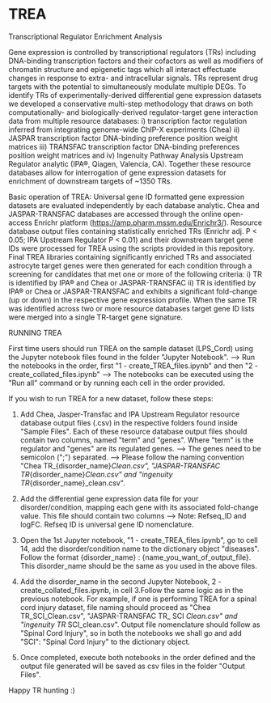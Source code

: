 # TREA

Transcriptional Regulator Enrichment Analysis

Gene expression is controlled by transcriptional regulators (TRs) including DNA-binding transcription factors and their cofactors as well as modifiers of chromatin structure and epigenetic tags which all interact effectuate changes in response to extra- and intracellular signals. TRs represent drug targets with the potential to simultaneously modulate multiple DEGs. To identify TRs of experimentally-derived differential gene expression datasets we developed a conservative multi-step methodology that draws on both computationally- and biologically-derived regulator-target gene interaction data from multiple resource databases: i) transcription factor regulation inferred from integrating genome-wide ChIP-X experiments (Chea) ii) JASPAR transcription factor DNA-binding preference position weight matrices iii) TRANSFAC transcription factor DNA-binding preferences position weight matrices and iv) Ingenuity Pathway Analysis Upstream Regulator analytic (IPA®, Qiagen, Valencia, CA). Together these resource databases allow for interrogation of gene expression datasets for enrichment of downstream targets of ~1350 TRs.

Basic operation of TREA: Universal gene ID formatted gene expression datasets are evaluated independently by each database analytic. Chea and JASPAR-TRANSFAC databases are accessed through the online open-access Enrichr platform (https://amp.pharm.mssm.edu/Enrichr3/). Resource database output files containing statistically enriched TRs (Enrichr adj. P < 0.05; IPA Upstream Regulator P < 0.01) and their downstream target gene IDs were processed for TREA using the scripts provided in this repository. Final TREA libraries containing significantly enriched TRs and associated astrocyte target genes were then generated for each condition through a screening for candidates that met one or more of the following criteria: i) TR is identified by IPA® and Chea or JASPAR-TRANSFAC ii) TR is identified by IPA® or Chea or JASPAR-TRANSFAC and exhibits a significant fold-change (up or down) in the respective gene expression profile. When the same TR was identified across two or more resource databases target gene ID lists were merged into a single TR-target gene signature.


RUNNING TREA

First time users should run TREA on the sample dataset (LPS_Cord) using the Jupyter notebook files found in the folder "Jupyter Notebook". 
--> Run the notebooks in the order, first "1 - create_TREA_files.ipynb" and then "2 - create_collated_files.ipynb"
--> The notebooks can be executed using the "Run all" command or by running each cell in the order provided. 


If you wish to run TREA for a new dataset, follow these steps:

1) Add Chea, Jasper-Transfac and IPA Upstream Regulator resource database output files (.csv) in the respective folders found inside "Sample Files".
Each of these resource database output files should contain two columns, named "term" and "genes". Where "term" is the regulator and "genes" are its regulated genes.
--> The genes need to be semicolon (";") separated. 
--> Please follow the naming convention "Chea TR_{disorder_name}_Clean.csv", "JASPAR-TRANSFAC TR_{disorder_name}_Clean.csv" and "ingenuity TR_{disorder_name}_clean.csv".

2) Add the differential gene expression data file for your disorder/condition, mapping each gene with its associated fold-change value. This file should contain two columns
--> Note: Refseq_ID and logFC. Refseq ID is universal gene ID nomenclature. 

3) Open the 1st Jupyter notebook, "1 - create_TREA_files.ipynb", go to cell 14, add the disorder/condition name to the dictionary object "diseases". Follow the format {disorder_name} : {name_you_want_of_output_file}. This disorder_name should be the same as you used in the above files. 

4) Add the disorder_name in the second Jupyter Notebook, 2 - create_collated_files.ipynb, in cell 3.Follow the same logic as in the previous notebook.
For example, if one is performing TREA for a spinal cord injury dataset, file naming should proceed as  "Chea TR_SCI_Clean.csv", "JASPAR-TRANSFAC TR_ SCI  _Clean.csv" and "ingenuity TR_ SCI_clean.csv". Output file nomenclature should follow as "Spinal Cord Injury", so in both the notebooks we shall go and add "SCI": "Spinal Cord Injury" to the dictionary object.

5) Once completed, execute both notebooks in the order defined and the output file generated will be saved as csv files in the folder "Output Files".

Happy TR hunting :)
